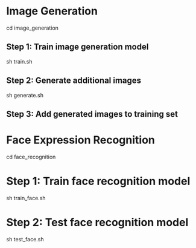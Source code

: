 # Image Generation
cd image_generation
## Step 1: Train image generation model 
sh train.sh 
## Step 2: Generate additional images
sh generate.sh 
## Step 3: Add generated images to training set
# Face Expression Recognition
cd face_recognition
# Step 1: Train face recognition model
sh train_face.sh
# Step 2: Test face recognition model
sh test_face.sh
